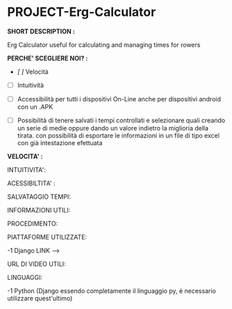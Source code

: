 # PROJECT-Erg-Calculator

**SHORT DESCRIPTION :**

Erg Calculator useful for calculating and managing times for rowers

**PERCHE' SCEGLIERE NOI? :**

- *[ ]* Velocità

- [ ] Intuitività

- [ ] Accessibilità per tutti i dispositivi On-Line  anche per dispositivi android con un .APK

- [ ] Possibilità di tenere salvati i tempi controllati e selezionare quali creando un serie di medie oppure dando un valore indietro la miglioria della tirata. con        possibilità di esportare le informazioni in un file di tipo excel con già intestazione efettuata

**VELOCITA' :**

INTUITIVITA': 

ACESSIBILTITA' :

SALVATAGGIO TEMPI:

INFORMAZIONI UTILI:

PROCEDIMENTO:

PIATTAFORME UTILIZZATE:

-1 Django  LINK --> 

URL DI VIDEO UTILI:

LINGUAGGI:

-1 Python (Django essendo completamente il linguaggio py, è necessario utilizzare quest'ultimo)



